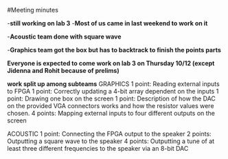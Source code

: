 #Meeting minutes

-**still working on lab 3**
-**Most of us came in last weekend to work on it**

-**Acoustic team done with square wave**

-**Graphics team got the box but has to backtrack to finish the points parts**



**Everyone is expected to come work on lab 3 on Thursday 10/12 (except Jidenna and Rohit because of prelims)**


**work split up among subteams**
GRAPHICS
1 point: Reading external inputs to FPGA
1 point: Correctly updating a 4-bit array dependent on the inputs
1 point: Drawing one box on the screen
1 point: Description of how the DAC on the provided VGA connectors works and how the resistor values were chosen.
4 points: Mapping external inputs to four different outputs on the screen

ACOUSTIC
1 point: Connecting the FPGA output to the speaker
2 points: Outputting a square wave to the speaker
4 points: Outputting a tune of at least three different frequencies to the speaker via an 8-bit DAC
